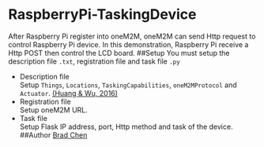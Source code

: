 # RaspberryPi-TaskingDevice
After Raspberry Pi register into oneM2M, oneM2M can send Http request to control Raspberry Pi device. In this demonstration, Raspberry Pi receive a Http POST then control the LCD board.
##Setup
You must setup the description file `.txt`, registration file and task file `.py`
* Description file   
Setup `Things`, `Locations`, `TaskingCapabilities`, `oneM2MProtocol` and `Actuator`. [(Huang & Wu, 2016)](https://www.mdpi.com/1424-8220/16/9/1395)
* Registration file   
Setup oneM2M URL. 
* Task file   
Setup Flask IP address, port, Http method and task of the device.
##Author
[Brad Chen](https://github.com/BradChenPJ)
